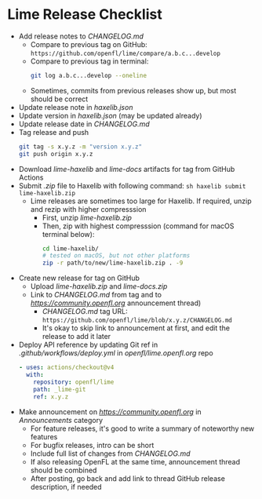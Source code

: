 # Lime Release Checklist

- Add release notes to _CHANGELOG.md_
	- Compare to previous tag on GitHub:
		`https://github.com/openfl/lime/compare/a.b.c...develop`
	- Compare to previous tag in terminal:
		```sh
		git log a.b.c...develop --oneline
		```
	- Sometimes, commits from previous releases show up, but most should be correct
- Update release note in _haxelib.json_
- Update version in _haxelib.json_ (may be updated already)
- Update release date in _CHANGELOG.md_
- Tag release and push
	```sh
	git tag -s x.y.z -m "version x.y.z"
	git push origin x.y.z
	```
- Download _lime-haxelib_ and _lime-docs_ artifacts for tag from GitHub Actions
- Submit _.zip_ file to Haxelib with following command:
		```sh
		haxelib submit lime-haxelib.zip
		```
	- Lime releases are sometimes too large for Haxelib. If required, unzip and rezip with higher compresssion
		- First, unzip _lime-haxelib.zip_
		- Then, zip with highest compresssion (command for macOS terminal below):
			```sh
			cd lime-haxelib/
			# tested on macOS, but not other platforms
			zip -r path/to/new/lime-haxelib.zip . -9
			```
- Create new release for tag on GitHub
	- Upload _lime-haxelib.zip_ and _lime-docs.zip_
	- Link to _CHANGELOG.md_ from tag and to _https://community.openfl.org_ announcement thread)
		- _CHANGELOG.md_ tag URL: `https://github.com/openfl/lime/blob/x.y.z/CHANGELOG.md`
		- It's okay to skip link to announcement at first, and edit the release to add it later
- Deploy API reference by updating Git ref in _.github/workflows/deploy.yml_ in _openfl/lime.openfl.org_ repo
	```yaml
    - uses: actions/checkout@v4
      with:
        repository: openfl/lime
        path: _lime-git
        ref: x.y.z
	```
- Make announcement on _https://community.openfl.org_ in _Announcements_ category
	- For feature releases, it's good to write a summary of noteworthy new features
	- For bugfix releases, intro can be short
	- Include full list of changes from _CHANGELOG.md_
	- If also releasing OpenFL at the same time, announcement thread should be combined
	- After posting, go back and add link to thread GitHub release description, if needed